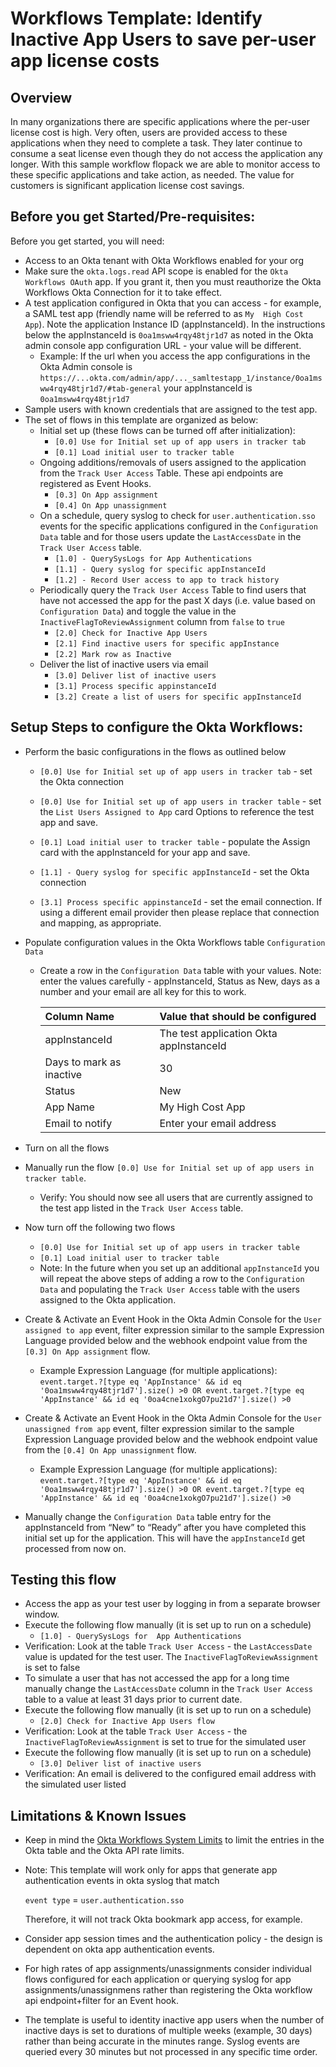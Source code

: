 # Workflows Template: Identify Inactive App Users to save per-user app license costs

## Overview


In many organizations there are specific applications where the per-user license cost is high. Very often, users are provided access to these  applications when they need to complete a task. They later continue to consume a seat license even though they do not access the application any  longer. With this sample workflow flopack we are able to monitor access to these specific applications and take action, as needed. The value for customers is significant application license cost savings. 

## Before you get Started/Pre-requisites: 

Before you get started, you will need:
- Access to an Okta tenant with Okta Workflows enabled for your org 
- Make sure the `` okta.logs.read ``  API scope is enabled for the ``Okta Workflows OAuth`` app. If you grant it, then you must reauthorize the Okta Workflows Okta Connection for it to take effect.
- A test application configured in Okta that you can access - for example, a SAML test app (friendly name will be referred to as ``My  High Cost App``). Note the application Instance ID (appInstanceId). In the instructions below the appInstanceId is ``0oa1msww4rqy48tjr1d7`` as noted in the Okta admin console app configuration URL - your value will be different.
  - Example: If the url when you access the app configurations in the Okta Admin console is `https://...okta.com/admin/app/..._samltestapp_1/instance/0oa1msww4rqy48tjr1d7/#tab-general` your appInstanceId is `0oa1msww4rqy48tjr1d7`
- Sample users with known credentials that are assigned to the test app.
- The set of flows in this template are organized as below: 
  - Initial set up (these flows can be turned off after initialization): 
      - `[0.0] Use for Initial set up of app users in tracker tab` 
      - `[0.1] Load initial user to tracker table` 
  - Ongoing additions/removals of users assigned to the application from the `Track User Access` Table. These api endpoints are registered as Event Hooks.  
      - `[0.3] On App assignment`
      - `[0.4] On App unassignment`
  - On a schedule, query syslog to check for `user.authentication.sso` events for the specific applications configured in the `Configuration Data` table and for those users update the `LastAccessDate` in the `Track User Access` table.
      - `[1.0] - QuerySysLogs for App Authentications`
      - `[1.1] - Query syslog for specific appInstanceId`
      - `[1.2] - Record User access to app to track history`
  - Periodically query the `Track User Access` Table to find users that have not accessed the app for the past X days (i.e. value based on `Configuration Data`) and toggle the value in the `InactiveFlagToReviewAssignment` column from `false` to `true`
      - `[2.0] Check for Inactive App Users`
      - `[2.1] Find inactive users for specific appInstance`
      - `[2.2] Mark row as Inactive`
  - Deliver the list of inactive users via email
      - `[3.0] Deliver list of inactive users`
      - `[3.1] Process specific appinstanceId`
      - `[3.2] Create a list of users for specific appInstanceId`


## Setup Steps to configure the Okta Workflows: 

- Perform the basic configurations in the flows as outlined below
  - `[0.0] Use for Initial set up of app users in tracker tab` - set the Okta connection
  - `[0.0] Use for Initial set up of app users in tracker table` - set the `List Users Assigned to App` card Options to reference the test app and save.
  - `[0.1] Load initial user to tracker table` - populate the Assign card with the appInstanceId for your app and save.

  - `[1.1] - Query syslog for specific appInstanceId` - set the Okta connection
  - `[3.1] Process specific appinstanceId` - set the email connection. If using a different email provider then please replace that connection and mapping, as appropriate. 
 
- Populate configuration values in the Okta Workflows table `Configuration Data`
  - Create a row in the `Configuration Data` table with your values. Note: enter the values carefully - appInstanceId, Status as  New, days as a number and your email are all key for this to work. 
  
  
      | **Column Name** | **Value that should be configured**  | 
      |:----------|:----------|
      | appInstanceId   | The test application Okta appInstanceId | 
      | Days to mark as inactive  | 30   | 
      | Status  | New    | 
      | App Name  | My High Cost App   | 
      | Email to notify  | Enter your email address  | 
 - Turn on all the flows
 - Manually run the flow `[0.0] Use for Initial set up of app users in tracker table`. 
   - Verify: You should now see all users that are currently assigned to the test app listed in the `Track User Access` table.
  
- Now turn off the following two flows 
  - `[0.0] Use for Initial set up of app users in tracker table`
  - `[0.1] Load initial user to tracker table`
  - Note: In the future when you set up an additional `appInstanceId` you will repeat the above steps of adding a row to the `Configuration Data` and populating the `Track User Access` table with the users assigned to the Okta application.  
  
- Create & Activate an Event Hook in the Okta Admin Console for the `User assigned to app` event, filter expression similar to the sample Expression Language provided below and the webhook endpoint value from the `[0.3] On App assignment` flow. 
  - Example Expression Language (for multiple applications): `event.target.?[type eq 'AppInstance' && id eq '0oa1msww4rqy48tjr1d7'].size() >0 OR event.target.?[type eq 'AppInstance' && id eq '0oa4cne1xokgO7pu21d7'].size() >0`
  
- Create & Activate an Event Hook in the Okta Admin Console for the `User unassigned from app` event, filter expression similar to the sample Expression Language provided below and the webhook endpoint value from the `[0.4] On App unassignment` flow. 
  - Example Expression Language (for multiple applications): `event.target.?[type eq 'AppInstance' && id eq '0oa1msww4rqy48tjr1d7'].size() >0 OR event.target.?[type eq 'AppInstance' && id eq '0oa4cne1xokgO7pu21d7'].size() >0`
 
- Manually change the `Configuration Data` table entry for the appInstanceId from “New” to “Ready” after you have completed this initial set up for  the application. This will have the `appInstanceId` get processed from now on.
 
## Testing this flow
- Access the app as your test user by logging in from a separate browser window. 
- Execute the following flow manually (it is set up to run on a schedule)
  -  `[1.0] - QuerySysLogs for  App Authentications` 
- Verification: Look at the table `Track User Access` - the `LastAccessDate` value is updated for the test user. The `InactiveFlagToReviewAssignment` is set to  false
- To simulate a user that has not accessed the app for a long time manually change the `LastAccessDate` column in the `Track User Access` table  to a value at least 31 days prior to current date.
- Execute the following flow manually (it is set up to run on a schedule)
  - `[2.0] Check for Inactive App Users flow` 
- Verification: Look at the table `Track User Access` - the `InactiveFlagToReviewAssignment` is set to true for the simulated user
- Execute the following flow manually (it is set up to run on a schedule)
  - `[3.0] Deliver list of inactive users`
- Verification: An email is delivered to the configured email address with the simulated user listed


## Limitations & Known Issues

- Keep in mind the [Okta Workflows System Limits](https://help.okta.com/en/prod/Content/Topics/Workflows/workflows-system-limits.htm) to limit the entries in the Okta table and the Okta API rate limits. 
- Note: This template will work only for apps that generate app authentication events in okta syslog that match
  
    `event type` = `user.authentication.sso` 

  Therefore, it will not track Okta bookmark app access, for example. 
- Consider app session times and the authentication policy - the design is dependent on okta app authentication events. 
- For high rates of app assignments/unassignments consider individual flows configured for each application or querying syslog for app assignments/unassignmens rather than registering the Okta workflow api endpoint+filter for an Event hook. 
- The template is useful to identity inactive app users when the number of inactive days is set to durations of multiple weeks (example, 30 days) rather than being accurate in the minutes range. Syslog events are queried every 30 minutes but not processed in any specific time order.   
